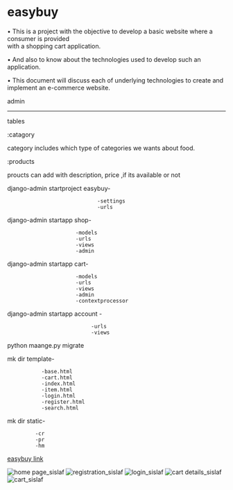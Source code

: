 # easybuy


•	This is a project with the objective to  develop a 
         basic website where a consumer is provided  
         with a shopping cart application.
         
         
•	And also to know about the technologies used to
         develop such an application.
         
         
•	This document will discuss each of 
         underlying technologies to create and 
         implement an e-commerce website.



  admin
  
  
*********


tables


:catagory


category includes which type of categories we wants about food.


:products


proucts can add with description, price ,if its available or not

      
django-admin startproject easybuy-


                                 -settings
                                 -urls
                          
django-admin startapp shop-


                          -models
                          -urls
                          -views
                          -admin
django-admin startapp cart-


                          -models
                          -urls
                          -views
                          -admin
                          -contextprocessor
                          
                          
django-admin startapp  account -


                               -urls
                               -views
                              
                               
python maange.py migrate


mk dir template-


               -base.html
               -cart.html
               -index.html
               -item.html
               -login.html
               -register.html
               -search.html  
               
               
mk dir static-

             -cr
             -pr
             -hm
             
 [easybuy link](easybuy.pythonanywhere.com)
             
             
![home page_sislaf](https://user-images.githubusercontent.com/119956082/207924869-518badfc-c5d6-4a13-9a56-8838b8597f4d.png)
![registration_sislaf](https://user-images.githubusercontent.com/119956082/207925420-6a61d704-bf97-4c9e-a7eb-f97edbcb2ad1.png)
![login_sislaf](https://user-images.githubusercontent.com/119956082/207925807-78be9944-1530-47ae-a394-8bf0915613cb.png)
![cart details_sislaf](https://user-images.githubusercontent.com/119956082/207925884-8f31164c-e677-4216-b01c-a499cdabdbbd.png)
![cart_sislaf](https://user-images.githubusercontent.com/119956082/207925921-61339533-7028-4618-b7e4-d1c082f3d6d5.png)


